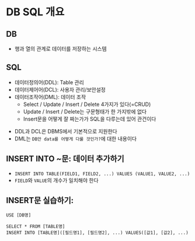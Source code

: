 # DB SQL 개요

## DB
- 행과 열의 관계로 데이터를 저장하는 시스템

## SQL
- 데이터정의어(DDL): Table 관리
- 데이터제어어(DCL): 사용자 관리/보안설정
- 데이터조작어(DML): 데이터 조작
  - Select / Update / Insert / Delete 4가지가 있다(=CRUD)
  - Update / Insert / Delete는 구문형태가 한 가지밖에 없다
  - Insert문을 어떻게 잘 짜는가가 SQL을 다루는데 있어 관건이다

* DDL과 DCL은 DBMS에서 기본적으로 지원한다
* DML는 `DB안 data를 어떻게 다룰 것인가?`에 대한 내용이다

## INSERT INTO ~문: 데이터 추가하기
- `INSERT INTO TABLE(FIELD1, FIELD2, ...) VALUES (VALUE1, VALUE2, ...)`
- `FIELD`와 `VALUE`의 개수가 일치해야 한다

## INSERT문 실습하기: 
```
USE [DB명]

SELECT * FROM [TABLE명]
INSERT INTO [TABLE명]([필드명1], [필드명2], ...) VALUES([값1], [값2], ...)
```
